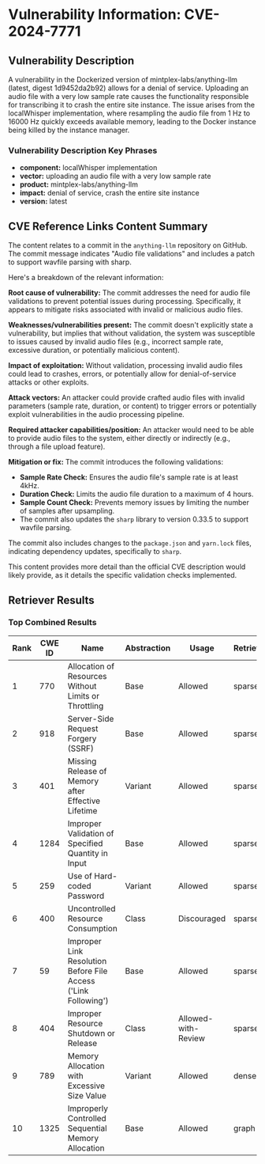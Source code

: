 # Vulnerability Information: CVE-2024-7771

## Vulnerability Description
A vulnerability in the Dockerized version of mintplex-labs/anything-llm (latest, digest 1d9452da2b92) allows for a denial of service. Uploading an audio file with a very low sample rate causes the functionality responsible for transcribing it to crash the entire site instance. The issue arises from the localWhisper implementation, where resampling the audio file from 1 Hz to 16000 Hz quickly exceeds available memory, leading to the Docker instance being killed by the instance manager.

### Vulnerability Description Key Phrases
- **component:** localWhisper implementation
- **vector:** uploading an audio file with a very low sample rate
- **product:** mintplex-labs/anything-llm
- **impact:** denial of service, crash the entire site instance
- **version:** latest

## CVE Reference Links Content Summary
The content relates to a commit in the `anything-llm` repository on GitHub. The commit message indicates "Audio file validations" and includes a patch to support wavfile parsing with sharp.

Here's a breakdown of the relevant information:

**Root cause of vulnerability:**
The commit addresses the need for audio file validations to prevent potential issues during processing.  Specifically, it appears to mitigate risks associated with invalid or malicious audio files.

**Weaknesses/vulnerabilities present:**
The commit doesn't explicitly state a vulnerability, but implies that without validation, the system was susceptible to issues caused by invalid audio files (e.g., incorrect sample rate, excessive duration, or potentially malicious content).

**Impact of exploitation:**
Without validation, processing invalid audio files could lead to crashes, errors, or potentially allow for denial-of-service attacks or other exploits.

**Attack vectors:**
An attacker could provide crafted audio files with invalid parameters (sample rate, duration, or content) to trigger errors or potentially exploit vulnerabilities in the audio processing pipeline.

**Required attacker capabilities/position:**
An attacker would need to be able to provide audio files to the system, either directly or indirectly (e.g., through a file upload feature).

**Mitigation or fix:**
The commit introduces the following validations:
*   **Sample Rate Check:** Ensures the audio file's sample rate is at least 4kHz.
*   **Duration Check:** Limits the audio file duration to a maximum of 4 hours.
*   **Sample Count Check:** Prevents memory issues by limiting the number of samples after upsampling.
*   The commit also updates the `sharp` library to version 0.33.5 to support wavfile parsing.

The commit also includes changes to the `package.json` and `yarn.lock` files, indicating dependency updates, specifically to `sharp`.

This content provides more detail than the official CVE description would likely provide, as it details the specific validation checks implemented.

## Retriever Results

### Top Combined Results

| Rank | CWE ID | Name | Abstraction | Usage  | Retrievers | Individual Scores |
|------|--------|------|-------------|-------|------------|-------------------|
| 1 | 770 | Allocation of Resources Without Limits or Throttling | Base | Allowed | sparse | 0.124 |
| 2 | 918 | Server-Side Request Forgery (SSRF) | Base | Allowed | sparse | 0.124 |
| 3 | 401 | Missing Release of Memory after Effective Lifetime | Variant | Allowed | sparse | 0.121 |
| 4 | 1284 | Improper Validation of Specified Quantity in Input | Base | Allowed | sparse | 0.119 |
| 5 | 259 | Use of Hard-coded Password | Variant | Allowed | sparse | 0.117 |
| 6 | 400 | Uncontrolled Resource Consumption | Class | Discouraged | sparse | 0.117 |
| 7 | 59 | Improper Link Resolution Before File Access ('Link Following') | Base | Allowed | sparse | 0.116 |
| 8 | 404 | Improper Resource Shutdown or Release | Class | Allowed-with-Review | sparse | 0.116 |
| 9 | 789 | Memory Allocation with Excessive Size Value | Variant | Allowed | dense | 0.490 |
| 10 | 1325 | Improperly Controlled Sequential Memory Allocation | Base | Allowed | graph | 0.003 |


